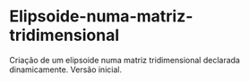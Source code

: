 # Elipsoide-numa-matriz-tridimensional
Criação de um elipsoide numa matriz tridimensional declarada dinamicamente.
Versão inicial.
